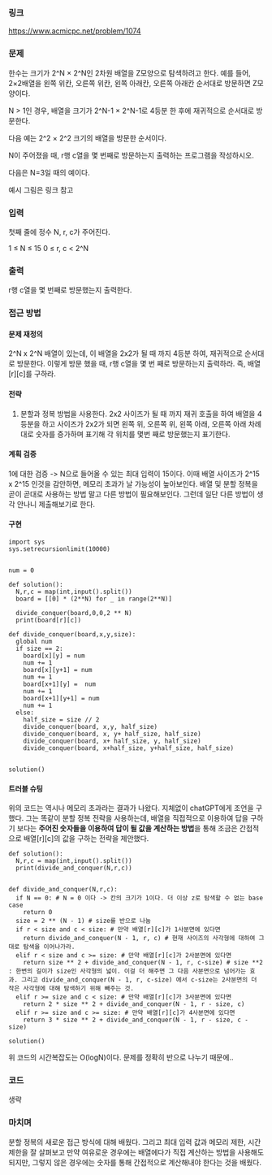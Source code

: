 ### 링크

https://www.acmicpc.net/problem/1074

### 문제

한수는 크기가 2^N × 2^N인 2차원 배열을 Z모양으로 탐색하려고 한다. 예를 들어, 2×2배열을 왼쪽 위칸, 오른쪽 위칸, 왼쪽 아래칸, 오른쪽 아래칸 순서대로 방문하면 Z모양이다.

N > 1인 경우, 배열을 크기가 2^N-1 × 2^N-1로 4등분 한 후에 재귀적으로 순서대로 방문한다.

다음 예는 2^2 × 2^2 크기의 배열을 방문한 순서이다.

N이 주어졌을 때, r행 c열을 몇 번째로 방문하는지 출력하는 프로그램을 작성하시오.

다음은 N=3일 때의 예이다.

예시 그림은 링크 참고

### 입력

첫째 줄에 정수 N, r, c가 주어진다.

1 ≤ N ≤ 15
0 ≤ r, c < 2^N

### 출력

r행 c열을 몇 번째로 방문했는지 출력한다.

### 접근 방법

#### 문제 재정의

2^N x 2^N 배열이 있는데, 이 배열을 2x2가 될 때 까지 4등분 하여, 재귀적으로 순서대로 방문한다. 이렇게 방문 했을 때, r행 c열을 몇 번 째로 방문하는지 출력하라. 즉, 배열[r][c]를 구하라.

#### 전략

1. 분할과 정복 방법을 사용한다. 2x2 사이즈가 될 때 까지 재귀 호출을 하여 배열을 4등분을 하고 사이즈가 2x2가 되면 왼쪽 위, 오른쪽 위, 왼쪽 아래, 오른쪽 아래 차례대로 숫자를 증가하며 표기해 각 위치를 몇번 째로 방문했는지 표기한다.

#### 계획 검증

1에 대한 검증 -> N으로 들어올 수 있는 최대 입력이 15이다. 이때 배열 사이즈가 2^15 x 2^15 인것을 감안하면, 메모리 초과가 날 가능성이 높아보인다. 배열 및 분할 정복을 곧이 곧대로 사용하는 방법 말고 다른 방법이 필요해보인다. 그런데 일단 다른 방법이 생각 안나니 제출해보기로 한다.

#### 구현

```
import sys
sys.setrecursionlimit(10000)


num = 0

def solution():
  N,r,c = map(int,input().split())
  board = [[0] * (2**N) for _ in range(2**N)]

  divide_conquer(board,0,0,2 ** N)
  print(board[r][c])

def divide_conquer(board,x,y,size):
  global num
  if size == 2:
    board[x][y] = num
    num += 1
    board[x][y+1] = num
    num += 1
    board[x+1][y] =  num
    num += 1
    board[x+1][y+1] = num
    num += 1
  else:
    half_size = size // 2
    divide_conquer(board, x,y, half_size)
    divide_conquer(board, x, y+ half_size, half_size)
    divide_conquer(board, x+ half_size, y, half_size)
    divide_conquer(board, x+half_size, y+half_size, half_size)


solution()
```

#### 트러블 슈팅

위의 코드는 역시나 메모리 초과라는 결과가 나왔다. 지체없이 chatGPT에게 조언을 구했다. 그는 똑같이 분할 정복 전략을 사용하는데, 배열을 직접적으로 이용하여 답을 구하기 보다는 **주어진 숫자들을 이용하여 답이 될 값을 계산하는 방법**을 통해 조금은 간접적으로 배열[r][c]의 값을 구하는 전략을 제안했다.

```
def solution():
  N,r,c = map(int,input().split())
  print(divide_and_conquer(N,r,c))


def divide_and_conquer(N,r,c):
  if N == 0: # N = 0 이다 -> 칸의 크기가 1이다. 더 이상 z로 탐색할 수 없는 base case
    return 0
  size = 2 ** (N - 1) # size를 반으로 나눔
  if r < size and c < size: # 만약 배열[r][c]가 1사분면에 있다면
    return divide_and_conquer(N - 1, r, c) # 현재 사이즈의 사각형에 대하여 그대로 탐색을 이어나가라.
  elif r < size and c >= size: # 만약 배열[r][c]가 2사분면에 있다면
    return size ** 2 + divide_and_conquer(N - 1, r, c-size) # size **2 : 한변의 길이가 size인 사각형의 넓이. 이걸 더 해주면 그 다음 사분면으로 넘어가는 효과. 그리고 divide_and_conquer(N - 1, r, c-size) 에서 c-size는 2사분면의 더 작은 사각형에 대해 탐색하기 위해 빼주는 것.
  elif r >= size and c < size: # 만약 배열[r][c]가 3사분면에 있다면
    return 2 * size ** 2 + divide_and_conquer(N - 1, r - size, c)
  elif r >= size and c >= size: # 만약 배열[r][c]가 4사분면에 있다면
    return 3 * size ** 2 + divide_and_conquer(N - 1, r - size, c - size)

solution()
```

위 코드의 시간복잡도는 O(logN)이다. 문제를 정확히 반으로 나누기 때문에..

### 코드

생략

### 마치며

분할 정복의 새로운 접근 방식에 대해 배웠다. 그리고 최대 입력 값과 메모리 제한, 시간 제한을 잘 살펴보고 만약 여유로운 경우에는 배열에다가 직접 계산하는 방법을 사용해도 되지만, 그렇지 않은 경우에는 숫자를 통해 간접적으로 계산해내야 한다는 것을 배웠다.
